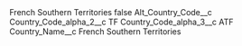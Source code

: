 <?xml version="1.0" encoding="UTF-8"?>
<CustomMetadata xmlns="http://soap.sforce.com/2006/04/metadata" xmlns:xsi="http://www.w3.org/2001/XMLSchema-instance" xmlns:xsd="http://www.w3.org/2001/XMLSchema">
    <label>French Southern Territories</label>
    <protected>false</protected>
    <values>
        <field>Alt_Country_Code__c</field>
        <value xsi:nil="true"/>
    </values>
    <values>
        <field>Country_Code_alpha_2__c</field>
        <value xsi:type="xsd:string">TF</value>
    </values>
    <values>
        <field>Country_Code_alpha_3__c</field>
        <value xsi:type="xsd:string">ATF</value>
    </values>
    <values>
        <field>Country_Name__c</field>
        <value xsi:type="xsd:string">French Southern Territories</value>
    </values>
</CustomMetadata>
